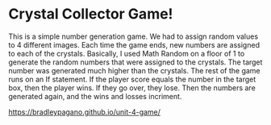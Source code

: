 # Crystal Collector Game!

This is a simple number generation game.  We had to assign random values to 4 different images.  Each time the game ends, new numbers are assigned to each of the crystals.  Basically, I used Math Random on a floor of 1 to generate the random numbers that were assigned to the crystals.  The target number was generated much higher than the crystals.  The rest of the game runs on an If statement.  If the player score equals the number in the target box, then the player wins.  If they go over, they lose.  Then the numbers are generated again, and the wins and losses incriment.  

https://bradleypagano.github.io/unit-4-game/
